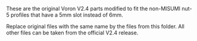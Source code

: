 These are the original Voron V2.4 parts modified to fit the non-MISUMI nut-5 profiles that have a 5mm slot instead of 6mm.

Replace original files with the same name by the files from this folder. All other files can be taken from the official V2.4 release.